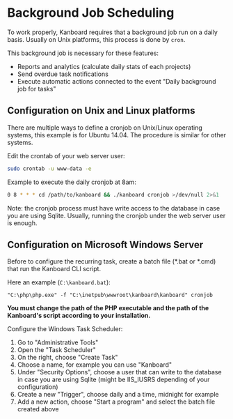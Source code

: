 Background Job Scheduling
=========================

To work properly, Kanboard requires that a background job run on a daily basis.
Usually on Unix platforms, this process is done by `cron`.

This background job is necessary for these features:

- Reports and analytics (calculate daily stats of each projects)
- Send overdue task notifications
- Execute automatic actions connected to the event "Daily background job for tasks"

Configuration on Unix and Linux platforms
-----------------------------------------

There are multiple ways to define a cronjob on Unix/Linux operating systems, this example is for Ubuntu 14.04.
The procedure is similar for other systems.

Edit the crontab of your web server user:

```bash
sudo crontab -u www-data -e
```

Example to execute the daily cronjob at 8am:

```bash
0 8 * * * cd /path/to/kanboard && ./kanboard cronjob >/dev/null 2>&1
```

Note: the cronjob process must have write access to the database in case you are using Sqlite.
Usually, running the cronjob under the web server user is enough.

Configuration on Microsoft Windows Server
-----------------------------------------

Before to configure the recurring task, create a batch file (*.bat or *.cmd) that run the Kanboard CLI script.

Here an example (`C:\kanboard.bat`):

```
"C:\php\php.exe" -f "C:\inetpub\wwwroot\kanboard\kanboard" cronjob
```

**You must change the path of the PHP executable and the path of the Kanboard's script according to your installation.**

Configure the Windows Task Scheduler:

1. Go to "Administrative Tools"
2. Open the "Task Scheduler"
3. On the right, choose "Create Task"
4. Choose a name, for example you can use "Kanboard"
5. Under "Security Options", choose a user that can write to the database in case you are using Sqlite (might be IIS_IUSRS depending of your configuration)
6. Create a new "Trigger", choose daily and a time, midnight for example
7. Add a new action, choose "Start a program" and select the batch file created above
